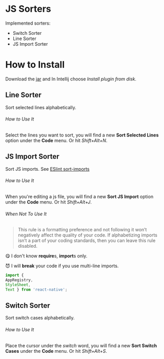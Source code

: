 # JS Sorters
Implemented sorters:
- Switch Sorter
- Line Sorter
- JS Import Sorter

# How to Install
Download the [jar](https://github.com/loevaljh/jssorter/blob/master/JSSorter.jar) and In Intellij choose *Install plugin from disk*.

## Line Sorter
Sort selected lines alphabetically.

###### How to Use It
Select the lines you want to sort, you will find a new **Sort Selected Lines** option under the **Code** menu. Or hit *Shift+Alt+N*.


## JS Import Sorter
Sort JS imports. See [ESlint sort-imports](http://eslint.org/docs/rules/sort-imports)

###### How to Use It
When you're editing a js file, you will find a new **Sort JS Import** option under the **Code** menu. Or hit *Shift+Alt+J*.

###### When Not To Use It
>This rule is a formatting preference and not following it won’t negatively affect the quality of your code. If alphabetizing imports isn’t a part of your coding standards, then you can leave this rule disabled. 

:yum: I don't know **require**s, **import**s only.

:smiling_imp: I will **break** your code if you use multi-line imports.
```JavaScript
import {
AppRegistry, 
StyleSheet, 
Text } from 'react-native';
```

## Switch Sorter
Sort switch cases alphabetically.

###### How to Use It
Place the cursor under the _switch_ word, you will find a new **Sort Switch Cases** under the **Code** menu. Or hit *Shift+Alt+S*.
